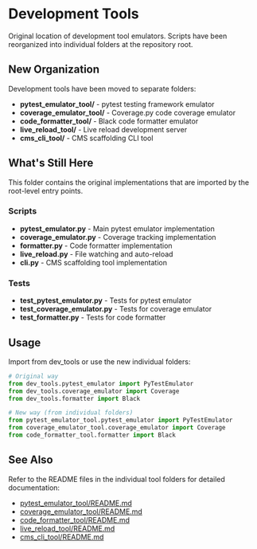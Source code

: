 # Development Tools

Original location of development tool emulators. Scripts have been reorganized into individual folders at the repository root.

## New Organization

Development tools have been moved to separate folders:

- **pytest_emulator_tool/** - pytest testing framework emulator
- **coverage_emulator_tool/** - Coverage.py code coverage emulator
- **code_formatter_tool/** - Black code formatter emulator
- **live_reload_tool/** - Live reload development server
- **cms_cli_tool/** - CMS scaffolding CLI tool

## What's Still Here

This folder contains the original implementations that are imported by the root-level entry points.

### Scripts

- **pytest_emulator.py** - Main pytest emulator implementation
- **coverage_emulator.py** - Coverage tracking implementation
- **formatter.py** - Code formatter implementation
- **live_reload.py** - File watching and auto-reload
- **cli.py** - CMS scaffolding tool implementation

### Tests

- **test_pytest_emulator.py** - Tests for pytest emulator
- **test_coverage_emulator.py** - Tests for coverage emulator
- **test_formatter.py** - Tests for code formatter

## Usage

Import from dev_tools or use the new individual folders:

```python
# Original way
from dev_tools.pytest_emulator import PyTestEmulator
from dev_tools.coverage_emulator import Coverage
from dev_tools.formatter import Black

# New way (from individual folders)
from pytest_emulator_tool.pytest_emulator import PyTestEmulator
from coverage_emulator_tool.coverage_emulator import Coverage
from code_formatter_tool.formatter import Black
```

## See Also

Refer to the README files in the individual tool folders for detailed documentation:
- [pytest_emulator_tool/README.md](../pytest_emulator_tool/README.md)
- [coverage_emulator_tool/README.md](../coverage_emulator_tool/README.md)
- [code_formatter_tool/README.md](../code_formatter_tool/README.md)
- [live_reload_tool/README.md](../live_reload_tool/README.md)
- [cms_cli_tool/README.md](../cms_cli_tool/README.md)
